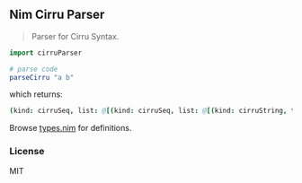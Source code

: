 
Nim Cirru Parser
---

> Parser for Cirru Syntax.

```nim
import cirruParser

# parse code
parseCirru "a b"
```

which returns:

```nim
(kind: cirruSeq, list: @[(kind: cirruSeq, list: @[(kind: cirruString, text: "a"), (kind: cirruString, text: "b")])])  : CirruNode
```

Browse [types.nim](src/cirruParser/types.nim) for definitions.

### License

MIT
